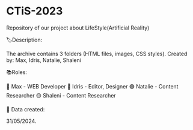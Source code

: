 # CTiS-2023
Repository of our project about LifeStyle(Artificial Reality)


🏷️Description:

The archive contains 3 folders (HTML files, images, CSS styles).
Created by: Max, Idris, Natalie, Shaleni

📚Roles:

🔴 Max - WEB Developer
🔵 Idris - Editor, Designer
🟣 Natalie - Content Researcher
🟡 Shaleni - Content Researcher

📆 Data created: 

31/05/2024.
